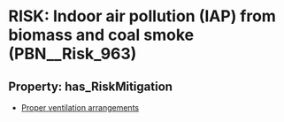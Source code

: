 # RISK: __Indoor air pollution (IAP) from biomass and coal smoke__ (PBN__Risk_963)

## Property: has_RiskMitigation

* [Proper ventilation arrangements](PBN__RiskMitigation_1346)

